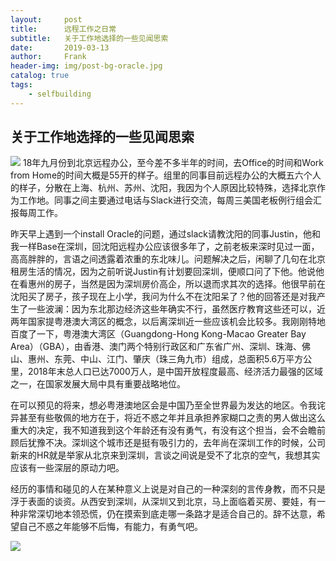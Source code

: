 ```yaml
---
layout:     post
title:      远程工作之日常
subtitle:   关于工作地选择的一些见闻思索
date:       2019-03-13
author:     Frank
header-img: img/post-bg-oracle.jpg
catalog: true
tags:
    - selfbuilding
---
```


## 关于工作地选择的一些见闻思索

![](https://ws4.sinaimg.cn/large/006tKfTcgy1g116oplvhbj30fj03x0t3.jpg)
18年九月份到北京远程办公，至今差不多半年的时间，去Office的时间和Work from Home的时间大概是55开的样子。组里的同事目前远程办公的大概五六个人的样子，分散在上海、杭州、苏州、沈阳，我因为个人原因比较特殊，选择北京作为工作地。同事之间主要通过电话与Slack进行交流，每周三美国老板例行组会汇报每周工作。

昨天早上遇到一个install Oracle的问题，通过slack请教沈阳的同事Justin，他和我一样Base在深圳，回沈阳远程办公应该很多年了，之前老板来深时见过一面，高高胖胖的，言语之间透露着浓重的东北味儿。问题解决之后，闲聊了几句在北京租房生活的情况，因为之前听说Justin有计划要回深圳，便顺口问了下他。他说他在看惠州的房子，当然是因为深圳房价高企，所以退而求其次的选择。他很早前在沈阳买了房子，孩子现在上小学，我问为什么不在沈阳呆了？他的回答还是对我产生了一些波澜：因为东北那边经济这些年确实不行，虽然医疗教育这些还可以，近两年国家提粤港澳大湾区的概念，以后离深圳近一些应该机会比较多。我刚刚特地百度了一下，粤港澳大湾区（Guangdong-Hong Kong-Macao Greater Bay Area）（GBA），由香港、澳门两个特别行政区和广东省广州、深圳、珠海、佛山、惠州、东莞、中山、江门、肇庆（珠三角九市）组成，总面积5.6万平方公里，2018年末总人口已达7000万人，是中国开放程度最高、经济活力最强的区域之一，在国家发展大局中具有重要战略地位。

在可以预见的将来，想必粤港澳地区会是中国乃至全世界最为发达的地区。令我诧异甚至有些敬佩的地方在于，将近不惑之年并且承担养家糊口之责的男人做出这么重大的决定，我不知道我到这个年龄还有没有勇气，有没有这个担当，会不会瞻前顾后犹豫不决。深圳这个城市还是挺有吸引力的，去年尚在深圳工作的时候，公司新来的HR就是举家从北京来到深圳，言谈之间说是受不了北京的空气，我想其实应该有一些深层的原动力吧。

经历的事情和碰见的人在某种意义上说是对自己的一种深刻的言传身教，而不只是浮于表面的谈资。从西安到深圳，从深圳又到北京，马上面临着买房、要娃，有一种非常深切地本领恐慌，仍在摸索到底走哪一条路才是适合自己的。辞不达意，希望自己不惑之年能够不后悔，有能力，有勇气吧。

![](https://ws1.sinaimg.cn/large/006tKfTcgy1g116pl5e7tj30dn05tjs6.jpg)
